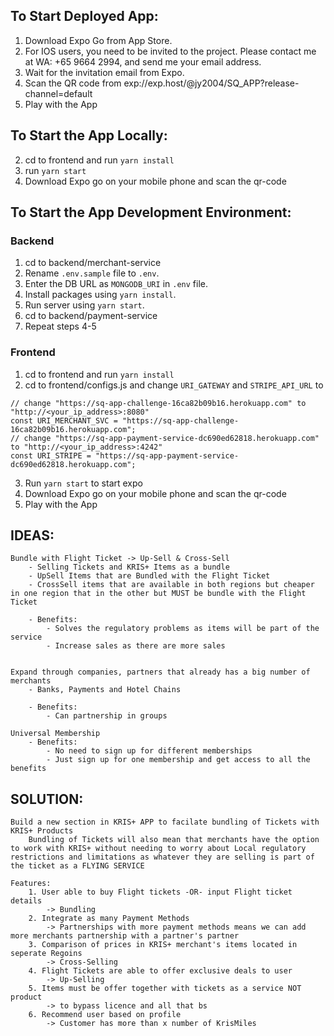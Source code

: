 
## To Start Deployed App:
1. Download Expo Go from App Store.
2. For IOS users, you need to be invited to the project. Please contact me at WA: +65 9664 2994, and send me your email address.
3. Wait for the invitation email from Expo.
4. Scan the QR code from exp://exp.host/@jy2004/SQ_APP?release-channel=default
5. Play with the App

## To Start the App Locally:
2. cd to frontend and run `yarn install`
3. run `yarn start`
4. Download Expo go on your mobile phone and scan the qr-code

## To Start the App Development Environment:
### Backend
1. cd to backend/merchant-service
2. Rename `.env.sample` file to `.env`.
3. Enter the DB URL as `MONGODB_URI` in `.env` file.
4. Install packages using `yarn install`.
5. Run server using `yarn start`.
6. cd to backend/payment-service
7. Repeat steps 4-5
### Frontend
1. cd to frontend and run `yarn install`
2. cd to frontend/configs.js and change `URI_GATEWAY` and `STRIPE_API_URL` to
```
// change "https://sq-app-challenge-16ca82b09b16.herokuapp.com" to "http://<your_ip_address>:8080"
const URI_MERCHANT_SVC = "https://sq-app-challenge-16ca82b09b16.herokuapp.com";
// change "https://sq-app-payment-service-dc690ed62818.herokuapp.com" to "http://<your_ip_address>:4242"
const URI_STRIPE = "https://sq-app-payment-service-dc690ed62818.herokuapp.com";
```
3. Run `yarn start` to start expo
4. Download Expo go on your mobile phone and scan the qr-code
5. Play with the App


## IDEAS:

	Bundle with Flight Ticket -> Up-Sell & Cross-Sell
		- Selling Tickets and KRIS+ Items as a bundle
		- UpSell Items that are Bundled with the Flight Ticket
		- CrossSell items that are available in both regions but cheaper in one region that in the other but MUST be bundle with the Flight Ticket

		- Benefits:
			- Solves the regulatory problems as items will be part of the service
			- Increase sales as there are more sales 


	Expand through companies, partners that already has a big number of merchants
		- Banks, Payments and Hotel Chains

		- Benefits:
			- Can partnership in groups 

	Universal Membership
		- Benefits:
			- No need to sign up for different memberships
			- Just sign up for one membership and get access to all the benefits


## SOLUTION: 

	Build a new section in KRIS+ APP to facilate bundling of Tickets with KRIS+ Products
		Bundling of Tickets will also mean that merchants have the option to work with KRIS+ without needing to worry about Local regulatory restrictions and limitations as whatever they are selling is part of the ticket as a FLYING SERVICE
	
	Features:
		1. User able to buy Flight tickets -OR- input Flight ticket details
			-> Bundling
		2. Integrate as many Payment Methods 
			-> Partnerships with more payment methods means we can add more merchants partnership with a partner's partner
		3. Comparison of prices in KRIS+ merchant's items located in seperate Regoins 
			-> Cross-Selling
		4. Flight Tickets are able to offer exclusive deals to user 
			-> Up-Selling
		5. Items must be offer together with tickets as a service NOT product 
			-> to bypass licence and all that bs
		6. Recommend user based on profile
			-> Customer has more than x number of KrisMiles
